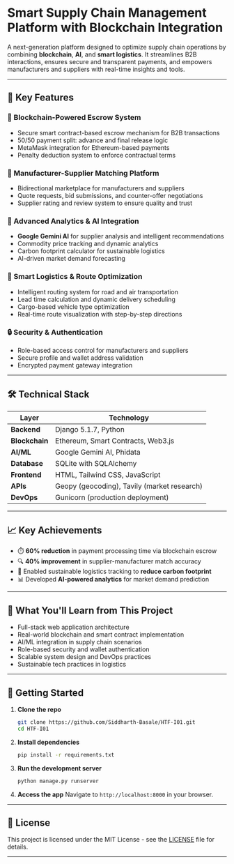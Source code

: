 # Smart Supply Chain Management Platform with Blockchain Integration

A next-generation platform designed to optimize supply chain operations by combining **blockchain**, **AI**, and **smart logistics**. It streamlines B2B interactions, ensures secure and transparent payments, and empowers manufacturers and suppliers with real-time insights and tools.

---

## 🚀 Key Features

### 🔐 Blockchain-Powered Escrow System

* Secure smart contract-based escrow mechanism for B2B transactions
* 50/50 payment split: advance and final release logic
* MetaMask integration for Ethereum-based payments
* Penalty deduction system to enforce contractual terms

### 🔄 Manufacturer-Supplier Matching Platform

* Bidirectional marketplace for manufacturers and suppliers
* Quote requests, bid submissions, and counter-offer negotiations
* Supplier rating and review system to ensure quality and trust

### 🧠 Advanced Analytics & AI Integration

* **Google Gemini AI** for supplier analysis and intelligent recommendations
* Commodity price tracking and dynamic analytics
* Carbon footprint calculator for sustainable logistics
* AI-driven market demand forecasting

### 🚚 Smart Logistics & Route Optimization

* Intelligent routing system for road and air transportation
* Lead time calculation and dynamic delivery scheduling
* Cargo-based vehicle type optimization
* Real-time route visualization with step-by-step directions

### 🔒 Security & Authentication

* Role-based access control for manufacturers and suppliers
* Secure profile and wallet address validation
* Encrypted payment gateway integration

---

## 🛠️ Technical Stack

| Layer          | Technology                                  |
| -------------- | ------------------------------------------- |
| **Backend**    | Django 5.1.7, Python                        |
| **Blockchain** | Ethereum, Smart Contracts, Web3.js          |
| **AI/ML**      | Google Gemini AI, Phidata                   |
| **Database**   | SQLite with SQLAlchemy                      |
| **Frontend**   | HTML, Tailwind CSS, JavaScript              |
| **APIs**       | Geopy (geocoding), Tavily (market research) |
| **DevOps**     | Gunicorn (production deployment)            |

---

## 📈 Key Achievements

* ⏱️ **60% reduction** in payment processing time via blockchain escrow
* 🔍 **40% improvement** in supplier-manufacturer match accuracy
* 🌱 Enabled sustainable logistics tracking to **reduce carbon footprint**
* 📊 Developed **AI-powered analytics** for market demand prediction

---

## 🧠 What You'll Learn from This Project

* Full-stack web application architecture
* Real-world blockchain and smart contract implementation
* AI/ML integration in supply chain scenarios
* Role-based security and wallet authentication
* Scalable system design and DevOps practices
* Sustainable tech practices in logistics

---

## 🔗 Getting Started

1. **Clone the repo**

   ```bash
   git clone https://github.com/Siddharth-Basale/HTF-I01.git
   cd HTF-I01
   ```

2. **Install dependencies**

   ```bash
   pip install -r requirements.txt
   ```

3. **Run the development server**

   ```bash
   python manage.py runserver
   ```

4. **Access the app**
   Navigate to `http://localhost:8000` in your browser.

---

## 📄 License

This project is licensed under the MIT License - see the [LICENSE](LICENSE) file for details.

---
